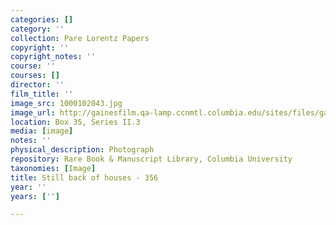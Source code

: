 ```yaml
---
categories: []
category: ''
collection: Pare Lorentz Papers
copyright: ''
copyright_notes: ''
course: ''
courses: []
director: ''
film_title: ''
image_src: 1000102043.jpg
image_url: http://gainesfilm.qa-lamp.ccnmtl.columbia.edu/sites/files/gainesfilm/images/1000102043.jpg
location: Box 35, Series II.3
media: [image]
notes: ''
physical_description: Photograph
repository: Rare Book & Manuscript Library, Columbia University
taxonomies: [Image]
title: Still back of houses - 356
year: ''
years: ['']

---
```

